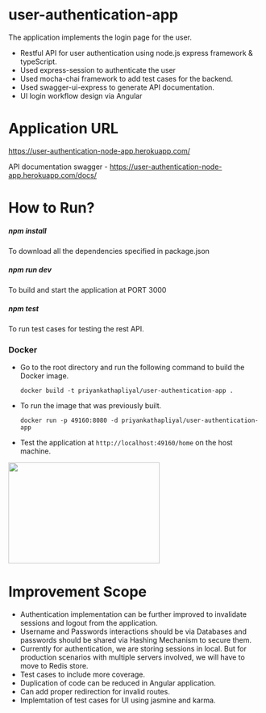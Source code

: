 # user-authentication-app
The application implements the login page for the user.
- Restful API for user authentication using node.js express framework & typeScript.
- Used express-session to authenticate the user
- Used mocha-chai framework to add test cases for the backend.
- Used swagger-ui-express to generate API documentation.
- UI login workflow design via Angular

# Application URL

https://user-authentication-node-app.herokuapp.com/

API documentation swagger - https://user-authentication-node-app.herokuapp.com/docs/

# How to Run?

##### npm install 
To download all the dependencies specified in package.json
##### npm run dev
To build and start the application at PORT 3000
##### npm test
To run test cases for testing the rest API.

### Docker

- Go to the root directory and run the following command to build the Docker image.

   ``` docker build -t priyankathapliyal/user-authentication-app . ```

- To run the image that was previously built.

   ```docker run -p 49160:8080 -d priyankathapliyal/user-authentication-app```

- Test the application at ```http://localhost:49160/home``` on the host machine.

<img src="https://user-images.githubusercontent.com/21034174/111771087-3eea0a80-88d1-11eb-8a20-167b2104927a.png" width="300" height="200">



# Improvement Scope

- Authentication implementation can be further improved to invalidate sessions and logout from the application.
- Username and Passwords interactions should be via Databases and passwords should be shared via Hashing Mechanism to secure them.
- Currently for authentication, we are storing sessions in local. But for production scenarios with multiple servers involved, we will have to move to Redis store.
- Test cases to include more coverage.
- Duplication of code can be reduced in Angular application.
- Can add proper redirection for invalid routes.
- Implemtation of test cases for UI using jasmine and karma.

